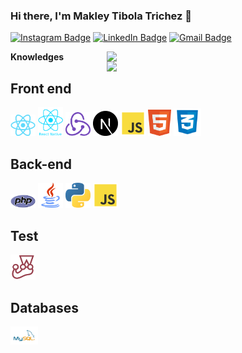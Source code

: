 ### Hi there, I'm Makley Tibola Trichez 👋

[![Instagram Badge](https://img.shields.io/badge/-Instagram-373737?style=flat&logo=instagram&logoColor=white)](https://www.instagram.com/makley__/)
[![LinkedIn Badge](https://img.shields.io/badge/-LinkedIn-373737?style=flat&logo=linkedin&logoColor=white)](https://www.linkedin.com/in/makley-tibola-trichez/)
[![Gmail Badge](https://img.shields.io/badge/Gmail-373737?style=flat&logo=gmail&logoColor=white)](tibolamakley1@gmail.com)

<img width="350" align="right" src='https://github-readme-stats.vercel.app/api?username=Makley-Tibola-Trichez&show_icons=true&theme=react'/>

<img width="350" align='right' src='https://github-readme-stats.vercel.app/api/top-langs/?username=Makley-Tibola-Trichez&langs_count=6&theme=react'/>

**Knowledges**

<!-- ### Certificates -->

<!-- ### Skills -->

## Front end

<img src = './react.png' width='40'/>
<img src = './react-native.png' width='40'/>
<img src = './redux.png' width='40'/>
<img src = './nextjs.png' width='40'/>
<img src = './javascript.png' width='40'/>
<img src = './html.png' width='37' />
<img src = './css3.png' width='44'/>

## Back-end

<img src = './php.png' width='40'/>
<img src = './java.png' width='40' />
<img src = './python.png' width='40' />
<img src = './javascript.png' width='40' />

## Test

<img src = './jest.png' width='40'/>

## Databases

<img src = './mysql.png' width='44'/>
